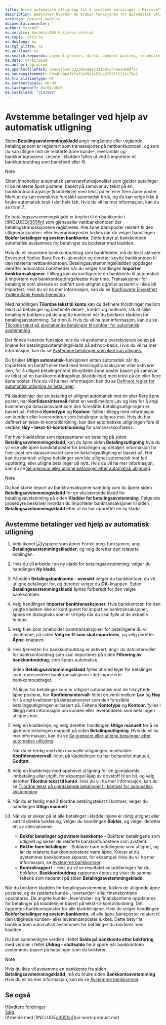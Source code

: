 ```yaml
---
title: Bruke automatisk utligning til å avstemme betalinger | Microsoft-dokumentasjon
description: Beskriver hvordan du bruker funksjonen for automatisk utligning til å utligne betalinger eller innbetalinger mot de relaterte åpne postene, og avstemme betalinger.
services: project-madeira
documentationcenter: ''
author: SorenGP
ms.service: dynamics365-business-central
ms.topic: article
ms.devlang: na
ms.tgt_pltfrm: na
ms.workload: na
ms.search.keywords: payment process, direct payment posting, reconcile payment, expenses, cash receipts
ms.date: 04/01/2020
ms.author: sgroespe
ms.openlocfilehash: c0acef518c6333061aa9c321b91c47aa1da8df2c
ms.sourcegitcommit: 88e4b30eaf6fa32af0c1452ce2f85ff1111c75e2
ms.translationtype: HT
ms.contentlocale: nb-NO
ms.lasthandoff: 04/01/2020
ms.locfileid: "3191988"
---
```

# <a name="reconcile-payments-using-automatic-application"></a>Avstemme betalinger ved hjelp av automatisk utligning
Siden **Betalingsavstemmingskladd** angir inngående eller utgående betalinger som er registrert som transaksjoner på nettbankkontoen, og som du kan utligne mot de relaterte åpne kunde-, leverandør og bankkontopostene. Linjene i kladden fylles ut ved å importere et bankkontoutdrag som bankfeed eller fil.

> [!NOTE]
> Siden inneholder automatisk samsvarsfunksjonalitet som gjelder betalinger til de relaterte åpne postene, basert på samsvar av tekst på en bankkontoutdragslinje (kladdelinje) med tekst på én eller flere åpne poster. Merk at du kan overskrive foreslått automatisk bruk, og du kan velge ikke å bruke automatisk bruk i det hele tatt. Hvis du vil ha mer informasjon, kan du se trinn 7.

En betalingsavstemmingskladd er knyttet til én bankkonto i [!INCLUDE[d365fin](includes/d365fin_md.md)] som gjenspeiler nettbankkontoen der betalingstransaksjonene registreres. Alle åpne bankposter relatert til den utlignede kunden- eller leverandørposter lukkes når du velger handlingen **Bokfør betalinger og avstem bankkonto**. Dette betyr at bankkontoen automatisk avstemmes for betalinger du bokfører med kladden.

Hvis du vil importere bankkontoutdrag som bankfeeder, må du først aktivere Envestnet Yodlee Bank Feeds-tjenesten og deretter knytte bankkontoen til den relaterte nettbankkontoen. Betalingsavstemmingskladden oppdager deretter automatisk bankfeeder når du velger handlingen **Importer banktransaksjoner**. I tillegg kan du konfigurere en bankkonto til automatisk å importere nye bankkontoutdragsfeeder hver time. Transaksjoner for betalinger som allerede er bokført som utlignet og/eller avstemt vil ikke bli importert. Hvis du vil ha mer informasjon, kan du se [Konfigurere Envestnet Yodlee Bank Feeds-tjenesten](bank-how-setup-bank-statement-service.md).

Med handlingen **Tilordne tekst til konto** kan du definere tilordninger mellom tekst på betalinger og bestemte debet-, kredit- og motkonti, slik at slike betalinger bokføres på de angitte kontiene når du bokfører kladden for betalingsavstemming. Se trinn 8. Hvis du vil ha mer informasjon, kan du se [Tilordne tekst på gjentakende betalinger til kontoer for automatisk avstemming](receivables-how-map-text-recurring-payments-accounts-auto-reconcilliation.md)

Det finnes liknende funksjon hvis du vil avstemme overskytende beløp på linjene for betalingsavstemmingskladd på ad hoc-basis. Hvis du vil ha mer informasjon, kan du se [Avstemme betalinger som ikke kan utlignes.](receivables-how-reconcile-payments-cannot-apply-auto.md)

Du bruker **Utlign automatisk**-funksjonen enten automatisk når du importerer en bankfil eller feed med betalingstransaksjoner eller aktiverer den, for å utligne betalinger mot tilknyttede åpne poster basert på samsvar av tekst på en bankkontoutdragslinje (kladdelinje) med tekst på én eller flere åpne poster. Hvis du vil ha mer informasjon, kan du se [Definere regler for automatisk utligning av betalinger](receivables-how-set-up-payment-application-rules.md).

På kladdelinjer der en betaling er utlignet automatisk mot én eller flere åpne poster, har **Konfidensintervall**-feltet en verdi mellom Lav og Høy for å angi kvaliteten på datasamsvaret som den foreslåtte betalingsutligningen er basert på. Feltene **Kontotype** og **Kontonr.** fylles i tillegg med informasjon om kunden eller leverandøren som betalingen utlignes mot. Hvis du har definert en tekst-til-kontotilordning, kan den automatiske utligningen føre til verdien **Høy – tekst-til-kontotilordning** for samsvarskonfidens.

For hver kladdelinje som representerer en betaling på siden **Betalingsavstemmingskladd**, kan du åpne siden **Betalingsutligning** hvis du vil vise alle åpne kandidatposter for betalingen og detaljert informasjon for hver post om datasamsvaret som en betalingsutligning er basert på. Her kan du manuelt utligne betalinger som ble utlignet automatisk mot feil oppføring, eller utligne betalinger på nytt. Hvis du vil ha mer informasjon, kan du se [Se gjennom eller utligne betalinger etter automatisk utligning](receivables-how-review-apply-payments-auto-application.md).

> [!NOTE]  
> Du kan starte import av banktransaksjoner samtidig som du åpner siden **Betalingsavstemmingskladd** for en eksisterende kladd for betalingsavstemming på siden **Kladder for betalingsavstemming**. Følgende prosedyre beskriver hvordan du importerer banktransaksjoner til siden **Betalingsavstemmingskladd** etter at du har opprettet en ny kladd.

## <a name="to-reconcile-payments-using-automatic-application"></a>Avstemme betalinger ved hjelp av automatisk utligning
1. Velg ikonet ![lyspære som åpner Fortell meg-funksjonen](media/ui-search/search_small.png "Fortell hva du vil gjøre"), angi **Betalingsavstemmingskladder**, og velg deretter den relaterte koblingen.
2. Hvis du vil arbeide i en ny kladd for betalingsavstemming, velger du handlingen **Ny kladd**.
3. På siden **Betalingsbankkonto - oversikt** velger du bankkontoen du vil utligne betalinger for, og deretter velger du **OK**-knappen.
   Siden **Betalingsavstemmingskladd** åpnes forberedt for den valgte bankkontoen.
4. Velg handlingen **Importer banktransaksjoner**.
   Hvis bankkontoen for den valgte kladden ikke er konfigurert for import av banktransaksjoner, åpnes en dialogboks som er til hjelp når du skal fylle ut de aktuelle feltene.
5. Velg filen som inneholder banktransaksjoner for betalingene du vil avstemme, på siden **Velg en fil som skal importeres**, og velg deretter **Åpne**-knappen.  
6. Hvis tjenesten for bankkontoutdrag er aktivert, angir du datointervallet for bankkontoutdrag som skal importeres på siden **Filtrering av bankkontoutdrag**, som åpnes automatisk.

    Siden **Betalingsavstemmingskladd** fylles ut med linjer for betalinger som representerer banktransaksjoner i det importerte bankkontoutdraget.

    På linjer for betalinger som er utlignet automatisk mot de tilknyttede åpne postene, har **Konfidensintervall**-feltet en verdi mellom **Lav** og **Høy** for å angi kvaliteten på datasamsvaret som den foreslåtte betalingsutligningen er basert på. Feltene **Kontotype** og **Kontonr.** fylles i tillegg med informasjon om kunden eller leverandøren som betalingen utlignes mot.
7. Velg en kladdelinje, og velg deretter handlingen **Utlign manuelt** for å se gjennom betalingen manuelt på siden **Betalingsutligning**. Hvis du vil ha mer informasjon, kan du se [Se gjennom eller utligne betalinger etter automatisk utligning](receivables-how-review-apply-payments-auto-application.md).

    Når du er ferdig med den manuelle utligningen, inneholder **Konfidensintervall**-feltet på kladdelinjen du har behandlet manuelt, **Godtatt**.
8. Velg en kladdelinje med opphevet utligning for en gjentakende innbetaling eller utgift, for eksempel kjøp av drivstoff til en bil, og velg deretter **Tilordne tekst til konto**. Hvis du vil ha mer informasjon, kan du se [Tilordne tekst på gjentakende betalinger til kontoer for automatisk avstemming](receivables-how-map-text-recurring-payments-accounts-auto-reconcilliation.md)
9. Når du er ferdig med å tilordne betalingstekst til kontoer, velger du handlingen **Utlign manuelt**.
10. Når du er sikker på at alle betalinger i kladdelinjene er riktig utlignet eller satt til direkte bokføring, velger du handlingen **Bokfør**, og velger deretter ett av alternativene:

    - **Bokfør betalinger og avstem bankkonto** - Bokfører betalingene som utlignet og lukker de relaterte bankkontopostene som avstemt.
    - **Bokfør bare betalinger** - Bokfører bare betalingene som utlignet, og lar de relaterte bankkontopostene være åpne. Krever at du avstemmer bankkontoen separat, for eksempel: Hvis du vil ha mer informasjon, se [Avstemme bankkontoer](bank-how-reconcile-bank-accounts-separately.md).
    - **Kontrollrapport** - Hvis du vil se resultatet av bokføringen før du bokfører. **Bankkontoutdrag**-rapporten åpnes og viser de samme feltene som nederst i på siden **Betalingsavstemmingskladd**.

Når du bokfører kladden for betalingsavstemming, lukkes de utlignede åpne postene, og de relaterte kunde-, leverandør- eller finanskontiene oppdateres. De angitte kunde-, leverandør- og finanskontiene oppdateres for betalinger på kladdelinjer basert på tekst-til-kontotilordning. Det opprettes bankkontoposter for alle kladdelinjene. Hvis du velger handlingen **Bokfør betalinger og avstem bankkonto**, vil alle åpne bankposter relatert til den utlignede kunden- eller leverandørposter lukkes. Dette betyr at bankkontoen automatisk avstemmes for betalinger du bokfører med kladden.

Du kan sammenligne verdien i feltet **Saldo på bankkonto etter bokføring** med verdien i feltet **Utdrag - sluttsaldo** for å spore når bankkontoen avstemmes basert på betalinger som du bokfører.

> [!NOTE]  
>   Hvis du ikke vil avstemme en bankkonto fra siden **Betalingsavstemmingskladd**, må du bruke siden **Bankkontoavstemming**. Hvis du vil ha mer informasjon, kan du se [Avstemme bankkontoer](bank-how-reconcile-bank-accounts-separately.md).

## <a name="see-also"></a>Se også
[Håndtere fordringer](receivables-manage-receivables.md)  
[Salg](sales-manage-sales.md)  
[Arbeide med [!INCLUDE[d365fin](includes/d365fin_md.md)]](ui-work-product.md)
